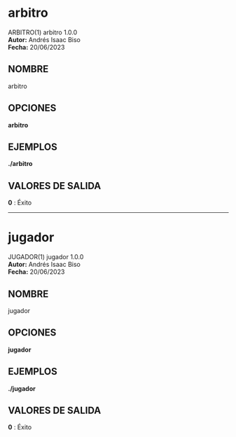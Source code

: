 # arbitro
ARBITRO(1) arbitro 1.0.0  
**Autor:** Andrés Isaac Biso  
**Fecha:** 20/06/2023  

## NOMBRE
arbitro

## OPCIONES
**arbitro**

## EJEMPLOS
**./arbitro**

## VALORES DE SALIDA
**0**
: Éxito

---

# jugador
JUGADOR(1) jugador 1.0.0  
**Autor:** Andrés Isaac Biso  
**Fecha:** 20/06/2023  

## NOMBRE
jugador

## OPCIONES
**jugador**

## EJEMPLOS
**./jugador**

## VALORES DE SALIDA
**0**
: Éxito
